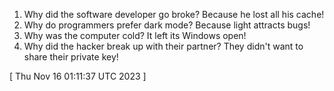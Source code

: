  
1. Why did the software developer go broke? Because he lost all his cache!
2. Why do programmers prefer dark mode? Because light attracts bugs!
3. Why was the computer cold? It left its Windows open!
4. Why did the hacker break up with their partner? They didn't want to share their private key!
 
[ 
Thu Nov 16 01:11:37 UTC 2023
 ]
